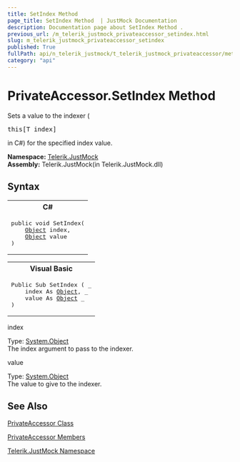 ```yaml
---
title: SetIndex Method 
page_title: SetIndex Method  | JustMock Documentation
description: Documentation page about SetIndex Method .
previous_url: /m_telerik_justmock_privateaccessor_setindex.html
slug: m_telerik_justmock_privateaccessor_setindex
published: True
fullPath: api/n_telerik_justmock/t_telerik_justmock_privateaccessor/methods_t_telerik_justmock_privateaccessor/m_telerik_justmock_privateaccessor_setindex
category: "api"
---
```


# PrivateAccessor.SetIndex Method



Sets a value to the indexer (
<pre xml:space="preserve"><span class="highlight-keyword">this</span>[T index]</pre>
in C#) for the specified index value.


 **Namespace:**  [Telerik.JustMock](n_telerik_justmock) <br> **Assembly:** Telerik.JustMock(in Telerik.JustMock.dll)
## Syntax


<div id="syntaxCodeBlocks" class="code"><span codeLanguage="CSharp"><table><tr><th>C#</th></tr><tr><td><pre xml:space="preserve"><span class="keyword">public</span> <span class="keyword">void</span> <span class="identifier">SetIndex</span>(
	<a href="https://msdn2.microsoft.com/en-us/library/e5kfa45b" target="_blank">Object</a> <span class="parameter">index</span>,
	<a href="https://msdn2.microsoft.com/en-us/library/e5kfa45b" target="_blank">Object</a> <span class="parameter">value</span>
)</pre></td></tr></table></span><span codeLanguage="VisualBasicDeclaration"><table><tr><th>Visual Basic</th></tr><tr><td><pre xml:space="preserve"><span class="keyword">Public</span> <span class="keyword">Sub</span> <span class="identifier">SetIndex</span> ( _
	<span class="parameter">index</span> <span class="keyword">As</span> <a href="https://msdn2.microsoft.com/en-us/library/e5kfa45b" target="_blank">Object</a>, _
	<span class="parameter">value</span> <span class="keyword">As</span> <a href="https://msdn2.microsoft.com/en-us/library/e5kfa45b" target="_blank">Object</a> _
)</pre></td></tr></table></span></div>



index<br>


Type: [System.Object](e5kfa45b) <br>The index argument to pass to the indexer.



value<br>


Type: [System.Object](e5kfa45b) <br>The value to give to the indexer.




## See Also



 [PrivateAccessor Class](t_telerik_justmock_privateaccessor) 

 [PrivateAccessor Members](allmembers_t_telerik_justmock_privateaccessor) 

 [Telerik.JustMock Namespace](n_telerik_justmock) 



